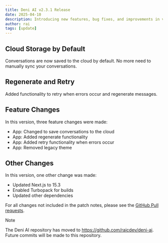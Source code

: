 ```yaml
---
title: Deni AI v2.3.1 Release
date: 2025-04-10
description: Introducing new features, bug fixes, and improvements in version 2.3.1.
author: rai
tags: [update]
---
```


## Cloud Storage by Default

Conversations are now saved to the cloud by default. No more need to manually sync your conversations.

## Regenerate and Retry

Added functionality to retry when errors occur and regenerate messages.

## Feature Changes

In this version, three feature changes were made:

- App: Changed to save conversations to the cloud
- App: Added regenerate functionality
- App: Added retry functionality when errors occur
- App: Removed legacy theme

## Other Changes

In this version, one other change was made:

- Updated Next.js to 15.3
- Enabled Turbopack for builds
- Updated other dependencies

For all changes not included in the patch notes, please see the [GitHub Pull requests](https://github.com/raicdev/deni-ai/pull/5).

> [!NOTE]
> The Deni AI repository has moved to https://github.com/raicdev/deni-ai. Future commits will be made to this repository.
